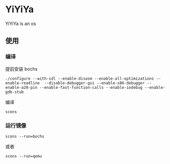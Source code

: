 # YiYiYa
YiYiYa is an os

## 使用

### 编译
提前安装 bochs
```
./configure --with-sdl --enable-disasm --enable-all-optimizations --enable-readline  --disable-debugger-gui --enable-x86-debugger --enable-a20-pin --enable-fast-function-calls --enable-iodebug --enable-gdb-stub 
```

编译

```
scons
```

### 运行镜像

```
scons --run=bochs
```
或者
```
scons --run=qemu
```
